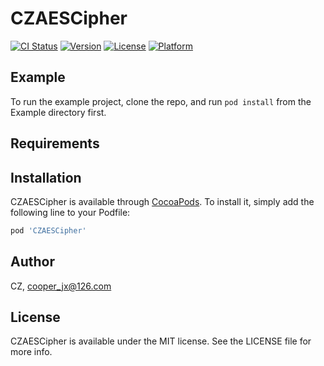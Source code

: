 # CZAESCipher

[![CI Status](https://img.shields.io/travis/CZ/CZAESCipher.svg?style=flat)](https://travis-ci.org/CZ/CZAESCipher)
[![Version](https://img.shields.io/cocoapods/v/CZAESCipher.svg?style=flat)](https://cocoapods.org/pods/CZAESCipher)
[![License](https://img.shields.io/cocoapods/l/CZAESCipher.svg?style=flat)](https://cocoapods.org/pods/CZAESCipher)
[![Platform](https://img.shields.io/cocoapods/p/CZAESCipher.svg?style=flat)](https://cocoapods.org/pods/CZAESCipher)

## Example

To run the example project, clone the repo, and run `pod install` from the Example directory first.

## Requirements

## Installation

CZAESCipher is available through [CocoaPods](https://cocoapods.org). To install
it, simply add the following line to your Podfile:

```ruby
pod 'CZAESCipher'
```

## Author

CZ, cooper_jx@126.com

## License

CZAESCipher is available under the MIT license. See the LICENSE file for more info.
